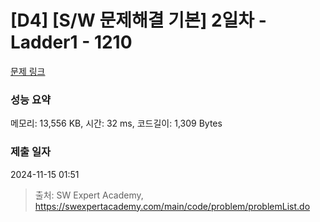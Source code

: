 # [D4] [S/W 문제해결 기본] 2일차 - Ladder1 - 1210 

[문제 링크](https://swexpertacademy.com/main/code/problem/problemDetail.do?contestProbId=AV14ABYKADACFAYh) 

### 성능 요약

메모리: 13,556 KB, 시간: 32 ms, 코드길이: 1,309 Bytes

### 제출 일자

2024-11-15 01:51



> 출처: SW Expert Academy, https://swexpertacademy.com/main/code/problem/problemList.do